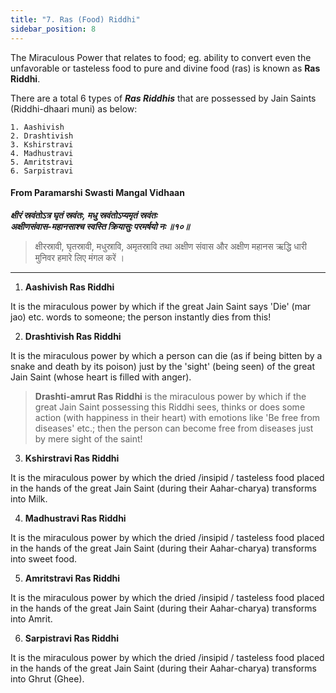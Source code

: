 ```yaml
---
title: "7. Ras (Food) Riddhi"
sidebar_position: 8
---  
```


The Miraculous Power that relates to food; eg. ability to convert even the unfavorable or tasteless food to pure and divine food (ras) is known as **Ras Riddhi**. 

There are a total 6 types of ***Ras Riddhis*** that are possessed by Jain Saints (Riddhi-dhaari muni) as below:    

    1. Aashivish
    2. Drashtivish
    3. Kshirstravi
    4. Madhustravi
    5. Amritstravi
    6. Sarpistravi

#### From Paramarshi Swasti Mangal Vidhaan 

***क्षीरं स्रवंतोऽत्र घृतं स्रवंतः, मधु स्रवंतोऽप्यमृतं स्रवंतः*** <br/>
***अक्षीणसंवास-महानसाश्च स्वस्ति क्रियासुः परमर्षयो नः ॥१०॥*** <br/>

> क्षीरस्रावी, घृतस्रावी, मधुस्रावि, अमृतस्रावि तथा अक्षीण संवास और अक्षीण महानस ऋद्धि धारी मुनिवर हमारे लिए मंगल करें ।

---

1. **Aashivish Ras Riddhi**

It is the miraculous power by which if the great Jain Saint says 'Die' (mar jao) etc. words to someone; the person instantly dies from this! 

2. **Drashtivish Ras Riddhi**

It is the miraculous power by which a person can die (as if being bitten by a snake and death by its poison) just by the 'sight' (being seen) of the great Jain Saint (whose heart is filled with anger).

> **Drashti-amrut Ras Riddhi** is the miraculous power by which if the great Jain Saint possessing this Riddhi sees, thinks or does some action (with happiness in their heart) with emotions like 'Be free from diseases' etc.; then the person can become free from diseases just by mere sight of the saint!

3. **Kshirstravi Ras Riddhi**

It is the miraculous power by which the dried /insipid / tasteless food placed in the hands of the great Jain Saint (during their Aahar-charya) transforms into Milk.

4. **Madhustravi Ras Riddhi**

It is the miraculous power by which the dried /insipid / tasteless food placed in the hands of the great Jain Saint (during their Aahar-charya) transforms into sweet food.

5. **Amritstravi Ras Riddhi**

It is the miraculous power by which the dried /insipid / tasteless food placed in the hands of the great Jain Saint (during their Aahar-charya) transforms into Amrit.

6. **Sarpistravi Ras Riddhi**

It is the miraculous power by which the dried /insipid / tasteless food placed in the hands of the great Jain Saint (during their Aahar-charya) transforms into Ghrut (Ghee).